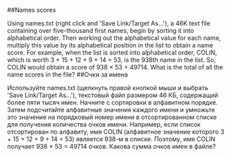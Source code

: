 ##Names scores

Using names.txt (right click and 'Save Link/Target As...'), a 46K text file containing over five-thousand first names, begin by sorting it into alphabetical order. Then working out the alphabetical value for each name, multiply this value by its alphabetical position in the list to obtain a name score.
For example, when the list is sorted into alphabetical order, COLIN, which is worth 3 + 15 + 12 + 9 + 14 = 53, is the 938th name in the list. So, COLIN would obtain a score of 938 × 53 = 49714.
What is the total of all the name scores in the file?
##Очки за имена

Используйте names.txt (щелкнуть правой кнопкой мыши и выбрать 'Save Link/Target As...'), текстовый файл размером 46 КБ, содержащий более пяти тысяч имен. Начните с сортировки в алфавитном порядке. Затем подсчитайте алфавитные значения каждого имени и умножьте это значение на порядковый номер имени в отсортированном списке для получения количества очков имени.
Например, если список отсортирован по алфавиту, имя COLIN (алфавитное значение которого 3 + 15 + 12 + 9 + 14 = 53) является 938-м в списке. Поэтому, имя COLIN получает 938 × 53 = 49714 очков.
Какова сумма очков имен в файле?
